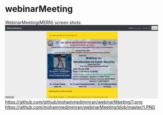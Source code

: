 # webinarMeeting
WebinarMeeting(MERN)
screen shots:
![](1.png)
https://github.com/github/mohammedimmran/webinarMeeting/1.png
https://github.com/mohammedimmran/webinarMeeting/blob/master/1.PNG
